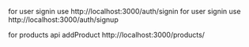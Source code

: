 for user signin use 
http://localhost:3000/auth/signin
for user signin use 
http://localhost:3000/auth/signup

for products api
addProduct
http://localhost:3000/products/
